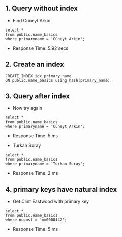 ## 1. Query without index
- Find Cüneyt Arkin
```
select *
from public.name_basics 
where primaryname = 'Cüneyt Arkin';
```

- Response Time: 5.92 secs


## 2. Create an index 
```
CREATE INDEX idx_primary_name 
ON public.name_basics using hash(primary_name);
```

## 3. Query after index
- Now try again
```
select *
from public.name_basics 
where primaryname = 'Cüneyt Arkin';
```
- Response Time: 5 ms

- Turkan Soray
```
select *
from public.name_basics 
where primaryname = 'Türkan Soray';
```
- Response Time: 2 ms

## 4. primary keys have natural index 
- Get Clint Eastwood with primary key 
```
select *
from public.name_basics 
where nconst = 'nm0000142';
```

- Response Time: 5 ms